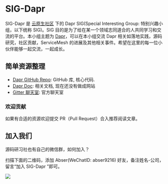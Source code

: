 # SIG-Dapr

SIG-Dapr 是 [云原生社区](https://cloudnative.to) 下的 Dapr SIG(Special Interesting Group: 特别兴趣小组，以下统称 SIG)。SIG 目的是为了给在某一个领域志同道合的人共同学习和交流的平台。本小组主题为 [Dapr](https://dapr.io/)，可以在本小组交流 Dapr 相关如落地实践，源码研究，社区贡献，ServiceMesh 的进展及其他相关事件。希望在这里的每一位小伙伴能够一起交流，一起成长。

## 简单资源整理
* [Dapr GitHub Repo](https://github.com/dapr/dapr): GitHub 库, 核心代码.
* [Dapr Doc](https://github.com/dapr/docs): 相关文档, 现在还没有做成网站
* [Gitter 聊天室](https://gitter.im/Dapr/community): 官方聊天室

### 欢迎贡献
如果有合适的资源欢迎提交 PR（Pull Request）合入推荐阅读文章。

## 加入我们

源码研习社也有自己的微信群，如何加入？

扫描下面的二维码，添加 Abser(WeChatID: abser9216) 好友，备注姓名-公司，留言“加入 SIG-Dapr ”即可。

![](doc/images/wechat.jpg)
